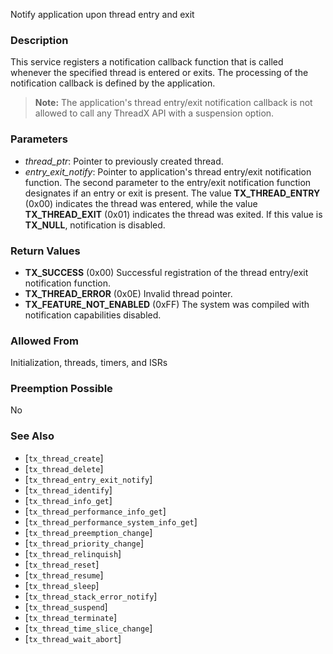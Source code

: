 Notify application upon thread entry and exit

### Description

This service registers a notification callback function that is called whenever the specified thread is entered or exits. The processing of the notification callback is defined by the application.

> **Note:** The application's thread entry/exit notification callback is not allowed to call any ThreadX API with a suspension option.

### Parameters

- *thread_ptr*: Pointer to previously created thread.
- *entry_exit_notify*: Pointer to application's thread entry/exit notification function. The second parameter to the entry/exit notification function designates if an entry or exit is present. The value **TX_THREAD_ENTRY** (0x00) indicates the thread was entered, while the value **TX_THREAD_EXIT** (0x01) indicates the thread was exited. If this value is **TX_NULL**, notification is disabled.

### Return Values

- **TX_SUCCESS** (0x00) Successful registration of the thread entry/exit notification function.
- **TX_THREAD_ERROR** (0x0E) Invalid thread pointer.
- **TX_FEATURE_NOT_ENABLED** (0xFF) The system was compiled with notification capabilities disabled.

### Allowed From

Initialization, threads, timers, and ISRs

### Preemption Possible

No

### See Also

- [`tx_thread_create`]
- [`tx_thread_delete`]
- [`tx_thread_entry_exit_notify`]
- [`tx_thread_identify`]
- [`tx_thread_info_get`]
- [`tx_thread_performance_info_get`]
- [`tx_thread_performance_system_info_get`]
- [`tx_thread_preemption_change`]
- [`tx_thread_priority_change`]
- [`tx_thread_relinquish`]
- [`tx_thread_reset`]
- [`tx_thread_resume`]
- [`tx_thread_sleep`]
- [`tx_thread_stack_error_notify`]
- [`tx_thread_suspend`]
- [`tx_thread_terminate`]
- [`tx_thread_time_slice_change`]
- [`tx_thread_wait_abort`]

